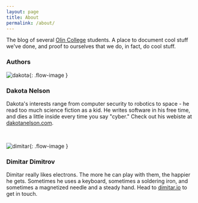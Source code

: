 ```yaml
---
layout: page
title: About
permalink: /about/
---
```


<!--This is the base Jekyll theme. You can find out more info about customizing your Jekyll theme, as well as basic Jekyll usage documentation at [jekyllrb.com](http://jekyllrb.com/)

You can find the source code for the Jekyll new theme at: [github.com/jglovier/jekyll-new](https://github.com/jglovier/jekyll-new)

You can find the source code for Jekyll at [github.com/jekyll/jekyll](https://github.com/jekyll/jekyll) -->

The blog of several [Olin College](http://www.olin.edu) students. A place to document cool stuff we've done, and proof to ourselves that we do, in fact, do cool stuff.

### Authors ###

![dakota]({{site.url}}/assets/dakota.jpg){: .flow-image }
  <h3>Dakota Nelson</h3>

  Dakota's interests range from computer security to robotics to space - he read too much science fiction as a kid. He writes software in his free time, and dies a little inside every time you say "cyber." Check out his webiste at <a href="http://dakotanelson.com" target="_blank">dakotanelson.com</a>.

<!-- hacky, but it works -->
<br style="clear:both;" />

![dimitar]({{site.url}}/assets/dimitar.jpg){: .flow-image }
  <h3>Dimitar Dimitrov</h3>

  Dimitar really likes electrons. The more he can play with them, the happier he gets. Sometimes he uses a keyboard, sometimes a soldering iron, and sometimes a magnetized needle and a steady hand. Head to <a href="http://dimitar.io" target="_blank">dimitar.io</a> to get in touch.
